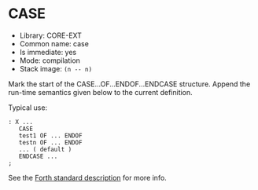 # CASE

- Library: CORE-EXT
- Common name: case
- Is immediate: yes
- Mode: compilation
- Stack image: `(n -- n)`

Mark the start of the CASE...OF...ENDOF...ENDCASE structure. Append the run-time semantics given below to the current definition.

Typical use:

```
: X ...
   CASE
   test1 OF ... ENDOF
   testn OF ... ENDOF
   ... ( default )
   ENDCASE ...
;
```

See the [Forth standard description](https://forth-standard.org/standard/core/CASE) for more info.
